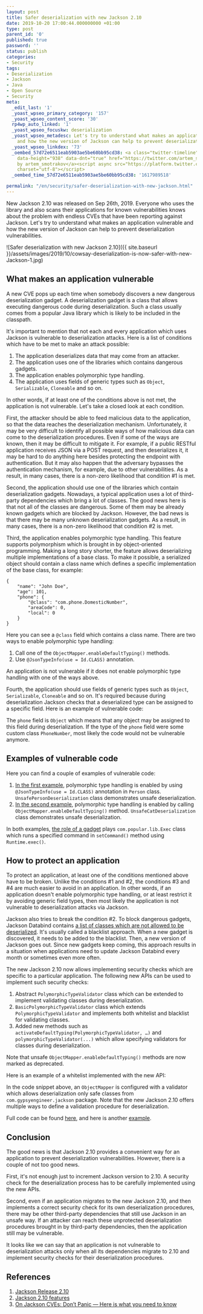 ```yaml
---
layout: post
title: Safer deserialization with new Jackson 2.10
date: 2019-10-20 17:00:44.000000000 +01:00
type: post
parent_id: '0'
published: true
password: ''
status: publish
categories:
- Security
tags:
- Deserialization
- Jackson
- Java
- Open Source
- Security
meta:
  _edit_last: '1'
  _yoast_wpseo_primary_category: '157'
  _yoast_wpseo_content_score: '30'
  rp4wp_auto_linked: '1'
  _yoast_wpseo_focuskw: deserialization
  _yoast_wpseo_metadesc: Let's try to understand what makes an application vulnerable
    and how the new version of Jackson can help to prevent deserialization vulnerabilities.
  _yoast_wpseo_linkdex: '73'
  _oembed_57d72e6511eab5903ae5be60bb95cd38: <a class="twitter-timeline" data-width="625"
    data-height="938" data-dnt="true" href="https://twitter.com/artem_smotrakov?ref_src=twsrc%5Etfw">Tweets
    by artem_smotrakov</a><script async src="https://platform.twitter.com/widgets.js"
    charset="utf-8"></script>
  _oembed_time_57d72e6511eab5903ae5be60bb95cd38: '1617989518'

permalink: "/en/security/safer-deserialization-with-new-jackson.html"
---
```

<!-- wp:paragraph -->

New Jackson 2.10 was released on Sep 26th, 2019. Everyone who uses the library and also scans their applications for known vulnerabilities knows about the problem with endless CVEs that have been reporting against Jackson. Let's try to understand what makes an application vulnerable and how the new version of Jackson can help to prevent deserialization vulnerabilities.

<!-- /wp:paragraph -->

<!-- wp:image {"id":3556,"className":"noborder"} -->

![Safer deserialization with new Jackson 2.10]({{ site.baseurl }}/assets/images/2019/10/cowsay-deserialization-is-now-safer-with-new-Jackson-1.jpg)

<!-- /wp:image -->

<!-- wp:more -->  
<!--more-->  
<!-- /wp:more -->

<!-- wp:heading -->

## What makes an application vulnerable

<!-- /wp:heading -->

<!-- wp:paragraph -->

A new CVE pops up each time when somebody discovers a new dangerous deserialization gadget. A deserialization gadget is a class that allows executing dangerous code during deserialization. Such a class usually comes from a popular Java library which is likely to be included in the classpath.

<!-- /wp:paragraph -->

<!-- wp:paragraph -->

It's important to mention that not each and every application which uses Jackson is vulnerable to deserialization attacks. Here is a list of conditions which have to be met to make an attack possible:

<!-- /wp:paragraph -->

<!-- wp:list {"ordered":true} -->

1. The application deserializes data that may come from an attacker.
2. The application uses one of the libraries which contains dangerous gadgets.
3. The application enables polymorphic type handling.
4. The application uses fields of generic types such as `Object`, `Serializable`, `Cloneable` and so on.

<!-- /wp:list -->

<!-- wp:paragraph -->

In other words, if at least one of the conditions above is not met, the application is not vulnerable. Let's take a closed look at each condition.

<!-- /wp:paragraph -->

<!-- wp:paragraph -->

First, the attacker should be able to feed malicious data to the application, so that the data reaches the deserialization mechanism. Unfortunately, it may be very difficult to identify all possible ways of how malicious data can come to the deserialization procedures. Even if some of the ways are known, then it may be difficult to mitigate it. For example, if a public RESTful application receives JSON via a POST request, and then deserializes it, it may be hard to do anything here besides protecting the endpoint with authentication. But it may also happen that the adversary bypasses the authentication mechanism, for example, due to other vulnerabilities. As a result, in many cases, there is a non-zero likelihood that condition #1 is met.

<!-- /wp:paragraph -->

<!-- wp:paragraph -->

Second, the application should use one of the libraries which contain deserialization gadgets. Nowadays, a typical application uses a lot of third-party dependencies which bring a lot of classes. The good news here is that not all of the classes are dangerous. Some of them may be already known gadgets which are blocked by Jackson. However, the bad news is that there may be many unknown deserialization gadgets. As a result, in many cases, there is a non-zero likelihood that condition #2 is met.

<!-- /wp:paragraph -->

<!-- wp:paragraph -->

Third, the application enables polymorphic type handling. This feature supports polymorphism which is brought in by object-oriented programming. Making a long story shorter, the feature allows deserializing multiple implementations of a base class. To make it possible, a serialized object should contain a class name which defines a specific implementation of the base class, for example:

<!-- /wp:paragraph -->

<!-- wp:preformatted {"className":"console"} -->

```
{
    "name": "John Doe",
    "age": 101,
    "phone": {
        "@class": "com.phone.DomesticNumber",
        "areaCode": 0,
        "local": 0
    }
}
```

<!-- /wp:preformatted -->

<!-- wp:paragraph -->

Here you can see a `@class` field which contains a class name. There are two ways to enable polymorphic type handling:

<!-- /wp:paragraph -->

<!-- wp:list {"ordered":true} -->

1. Call one of the `ObjectMapper.enableDefaultTyping()` methods.
2. Use `@JsonTypeInfo(use = Id.CLASS)` annotation.

<!-- /wp:list -->

<!-- wp:paragraph -->

An application is not vulnerable if it does not enable polymorphic type handling with one of the ways above.

<!-- /wp:paragraph -->

<!-- wp:paragraph -->

Fourth, the application should use fields of generic types such as `Object`, `Serializable`, `Cloneable` and so on. It's required because during deserialization Jackson checks that a deserialized type can be assigned to a specific field. Here is an example of vulnerable code:

<!-- /wp:paragraph -->

<!-- wp:html -->  
<script src="https://gist.github.com/artem-smotrakov/a80ecd6336e4e5c730c4a0ff2fd72500.js"></script>  
<!-- /wp:html -->

<!-- wp:paragraph -->

The `phone` field is `Object` which means that any object may be assigned to this field during deserialization. If the type of the `phone` field were some custom class `PhoneNumber`, most likely the code would not be vulnerable anymore.

<!-- /wp:paragraph -->

<!-- wp:heading -->

## Examples of vulnerable code

<!-- /wp:heading -->

<!-- wp:paragraph -->

Here you can find a couple of examples of vulnerable code:

<!-- /wp:paragraph -->

<!-- wp:list {"ordered":true} -->

1. [In the first example](https://github.com/artem-smotrakov/javahell/tree/unsafe-jackson-example-v2/src/main/java/com/gypsyengineer/jackson/unsafe/one), polymorphic type handling is enabled by using `@JsonTypeInfo(use = Id.CLASS)` annotation in `Person` class. `UnsafePersonDeserialization` class demonstrates unsafe deserialization.
2. [In the second example](https://github.com/artem-smotrakov/javahell/tree/unsafe-jackson-example-v2/src/main/java/com/gypsyengineer/jackson/unsafe/two), polymorphic type handling is enabled by calling `ObjectMapper.enableDefaultTyping()` method. `UnsafeCatDeserialization` class demonstrates unsafe deserialization.

<!-- /wp:list -->

<!-- wp:paragraph -->

In both examples, [the role of a gadget](https://github.com/artem-smotrakov/javahell/blob/unsafe-jackson-example-v2/src/main/java/com/popular/lib/Exec.java) plays `com.popular.lib.Exec` class which runs a specified command in `setCommand()` method using `Runtime.exec()`.

<!-- /wp:paragraph -->

<!-- wp:heading -->

## How to protect an application

<!-- /wp:heading -->

<!-- wp:paragraph -->

To protect an application, at least one of the conditions mentioned above have to be broken. Unlike the conditions #1 and #2, the conditions #3 and #4 are much easier to avoid in an application. In other words, if an application doesn't enable polymorphic type handling, or at least restrict it by avoiding generic field types, then most likely the application is not vulnerable to deserialization attacks via Jackson.

<!-- /wp:paragraph -->

<!-- wp:paragraph -->

Jackson also tries to break the condition #2. To block dangerous gadgets, Jackson Databind contains [a list of classes which are not allowed to be deserialized](https://github.com/FasterXML/jackson-databind/blob/ae15ae4492de360168b12aaab55248061d2077bd/src/main/java/com/fasterxml/jackson/databind/jsontype/impl/SubTypeValidator.java#L35). It's usually called a blacklist approach. When a new gadget is discovered, it needs to be added to the blacklist. Then, a new version of Jackson goes out. Since new gadgets keep coming, this approach results in a situation when applications need to update Jackson Databind every month or sometimes even more often.

<!-- /wp:paragraph -->

<!-- wp:paragraph -->

The new Jackson 2.10 now allows implementing security checks which are specific to a particular application. The following new APIs can be used to implement such security checks:

<!-- /wp:paragraph -->

<!-- wp:list {"ordered":true} -->

1. Abstract `PolymorphicTypeValidator` class which can be extended to implement validating classes during deserialization.
2. `BasicPolymorphicTypeValidator` class which extends `PolymorphicTypeValidator` and implements both whitelist and blacklist for validating classes.
3. Added new methods such as `activateDefaultTyping(PolymorphicTypeValidator, …)` and `polymorphicTypeValidator(...)` which allow specifying validators for classes during deserialization.

<!-- /wp:list -->

<!-- wp:paragraph -->

Note that unsafe `ObjectMapper.enableDefaultTyping()` methods are now marked as deprecated.

<!-- /wp:paragraph -->

<!-- wp:paragraph -->

Here is an example of a whitelist implemented with the new API:

<!-- /wp:paragraph -->

<!-- wp:html -->  
<script src="https://gist.github.com/artem-smotrakov/eed1df9759e0f9873d4c90ece7149884.js"></script>  
<!-- /wp:html -->

<!-- wp:paragraph -->

In the code snippet above, an `ObjectMapper` is configured with a validator which allows deserialization only safe classes from `com.gypsyengineer.jackson` package. Note that the new Jackson 2.10 offers multiple ways to define a validation procedure for deserialization.

<!-- /wp:paragraph -->

<!-- wp:paragraph -->

Full code can be found [here](https://github.com/artem-smotrakov/javahell/tree/unsafe-jackson-example-v2/src/main/java/com/gypsyengineer/jackson/unsafe/one), and here is another [example](https://github.com/artem-smotrakov/javahell/blob/unsafe-jackson-example-v2/src/main/java/com/gypsyengineer/jackson/unsafe/two/SaferCatDeserialization.java).

<!-- /wp:paragraph -->

<!-- wp:heading -->

## Conclusion

<!-- /wp:heading -->

<!-- wp:paragraph -->

The good news is that Jackson 2.10 provides a convenient way for an application to prevent deserialization vulnerabilities. However, there is a couple of not too good news.

<!-- /wp:paragraph -->

<!-- wp:paragraph -->

First, it's not enough just to increment Jackson version to 2.10. A security check for the deserialization process has to be carefully implemented using the new APIs.

<!-- /wp:paragraph -->

<!-- wp:paragraph -->

Second, even if an application migrates to the new Jackson 2.10, and then implements a correct security check for its own deserialization procedures, there may be other third-party dependencies that still use Jackson in an unsafe way. If an attacker can reach these unprotected deserialization procedures brought in by third-party dependencies, then the application still may be vulnerable.

<!-- /wp:paragraph -->

<!-- wp:paragraph -->

It looks like we can say that an application is not vulnerable to deserialization attacks only when all its dependencies migrate to 2.10 and implement security checks for their deserialization procedures.

<!-- /wp:paragraph -->

<!-- wp:heading -->

## References 

<!-- /wp:heading -->

<!-- wp:list {"ordered":true} -->

1. [Jackson Release 2.10](https://github.com/FasterXML/jackson/wiki/Jackson-Release-2.10)
2. [Jackson 2.10 features](https://medium.com/@cowtowncoder/jackson-2-10-features-cd880674d8a2)
3. [On Jackson CVEs: Don’t Panic — Here is what you need to know](https://medium.com/@cowtowncoder/on-jackson-cves-dont-panic-here-is-what-you-need-to-know-54cd0d6e8062)

<!-- /wp:list -->


